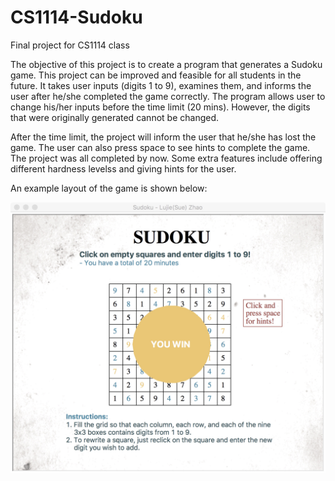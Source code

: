 # CS1114-Sudoku
 Final project for CS1114 class

The objective of this project is to create a program that generates a Sudoku game. This project can be improved and feasible for all students in the future. It takes user inputs (digits 1 to 9), examines them, and informs the user after he/she completed the game correctly. The program allows user to change his/her inputs before the time limit (20 mins). However, the digits that were originally generated cannot be changed. 

After the time limit, the project will inform the user that he/she has lost the game. The user can also press space to see hints to complete the game. The project was all completed by now. Some extra features include offering different hardness levelss and giving hints for the user.

An example layout of the game is shown below:

<img src='lz1860_Sudoku_example.jpeg' alt='example'/>
